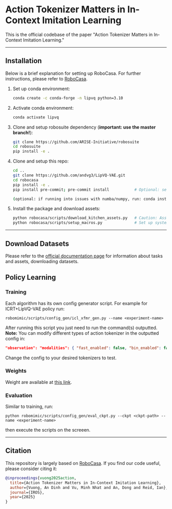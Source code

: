 # Action Tokenizer Matters in In-Context Imitation Learning

This is the official codebase of the paper "Action Tokenizer Matters in In-Context Imitation Learning."

-------
## Installation
Below is a brief explanation for setting up RoboCasa. For further instructions, please refer to [RoboCasa](https://robocasa.ai/).
1. Set up conda environment:

   ```sh
   conda create -c conda-forge -n lipvq python=3.10
   ```
2. Activate conda environment:
   ```sh
   conda activate lipvq
   ```
3. Clone and setup robosuite dependency (**important: use the master branch!**):

   ```sh
   git clone https://github.com/ARISE-Initiative/robosuite
   cd robosuite
   pip install -e .
   ```
4. Clone and setup this repo:

   ```sh
   cd ..
   git clone https://github.com/andvg3/LipVQ-VAE.git
   cd robocasa
   pip install -e .
   pip install pre-commit; pre-commit install           # Optional: set up code formatter.

   (optional: if running into issues with numba/numpy, run: conda install -c numba numba=0.56.4 -y)
   ```
5. Install the package and download assets:
   ```sh
   python robocasa/scripts/download_kitchen_assets.py   # Caution: Assets to be downloaded are around 5GB.
   python robocasa/scripts/setup_macros.py              # Set up system variables.
   ```

-------
## Download Datasets
Please refer to the [official documentation page](https://robocasa.ai/docs/introduction/overview.html) for information about tasks and assets, downloading datasets.

## Policy Learning

### Training
Each algorithm has its own config generator script. For example for ICRT+LipVQ-VAE policy run:
```
robomimic/scripts/config_gen/icl_xfmr_gen.py --name <experiment-name>
```
After running this script you just need to run the command(s) outputted.
**Note:** You can modify different types of action tokenizer in the outputted config in:

```json
"observation": "modalities": { "fast_enabled": false, "bin_enabled": false, "vq_vae_enabled": true, "ln_act_enabled": false } 
```

Change the config to your desired tokenizers to test.

### Weights
Weight are available at [this link](https://mbzuaiac-my.sharepoint.com/:u:/g/personal/an_vuong_mbzuai_ac_ae/EYkH6i1UUhxHvEJ-wtG_wg0Bmer1_uFScjOXqoI2TjVtag?e=Ze0maL).

### Evaluation
Similar to training, run:
```
python robomimic/scripts/config_gen/eval_ckpt.py --ckpt <ckpt-path> --name <experiment-name>
```
then execute the scripts on the screeen.

-------
## Citation
This repository is largely based on [RoboCasa](https://github.com/robocasa/robocasa). If you find our code useful, please consider citing it:
```bibtex
@inproceedings{vuong2025action,
  title={Action Tokenizer Matters in In-Context Imitation Learning},
  author={Vuong, An Dinh and Vu, Minh Nhat and An, Dong and Reid, Ian},
  journal={IROS},
  year={2025}
}
```
